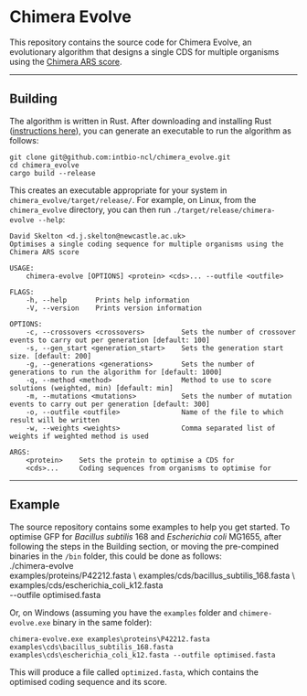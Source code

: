 # Chimera Evolve

This repository contains the source code for Chimera Evolve, an evolutionary algorithm that designs a single CDS for multiple organisms using the [Chimera ARS score](https://academic.oup.com/bioinformatics/article/31/8/1161/212401).


<hr>

## Building

The algorithm is written in Rust. After downloading and installing Rust ([instructions here](https://www.rust-lang.org/tools/install)), you can generate an executable to run the algorithm as follows:

    git clone git@github.com:intbio-ncl/chimera_evolve.git
    cd chimera_evolve
    cargo build --release
    
This creates an executable appropriate for your system in `chimera_evolve/target/release/`. For example, on Linux, from the `chimera_evolve` directory, you can then run `./target/release/chimera-evolve --help`:


    David Skelton <d.j.skelton@newcastle.ac.uk>
    Optimises a single coding sequence for multiple organisms using the Chimera ARS score

    USAGE:
        chimera-evolve [OPTIONS] <protein> <cds>... --outfile <outfile>

    FLAGS:
        -h, --help       Prints help information
        -V, --version    Prints version information

    OPTIONS:
        -c, --crossovers <crossovers>         Sets the number of crossover events to carry out per generation [default: 100]
        -s, --gen_start <generation_start>    Sets the generation start size. [default: 200]
        -g, --generations <generations>       Sets the number of generations to run the algorithm for [default: 1000]
        -q, --method <method>                 Method to use to score solutions (weighted, min) [default: min]
        -m, --mutations <mutations>           Sets the number of mutation events to carry out per generation [default: 300]
        -o, --outfile <outfile>               Name of the file to which result will be written
        -w, --weights <weights>               Comma separated list of weights if weighted method is used

    ARGS:
        <protein>    Sets the protein to optimise a CDS for
        <cds>...     Coding sequences from organisms to optimise for
        
<hr>

## Example

The source repository contains some examples to help you get started. To optimise GFP for <i>Bacillus subtilis</i> 168 and <i>Escherichia coli</i> MG1655, after following the steps in the Building section, or moving the pre-compined binaries in the `/bin` folder, this could be done as follows:\
    ./chimera-evolve \
        examples/proteins/P42212.fasta \ 
        examples/cds/bacillus_subtilis_168.fasta \ 
        examples/cds/escherichia_coli_k12.fasta \
        --outfile optimised.fasta

Or, on Windows (assuming you have the `examples` folder and `chimere-evolve.exe` binary in the same folder):

    chimera-evolve.exe examples\proteins\P42212.fasta examples\cds\bacillus_subtilis_168.fasta examples\cds\escherichia_coli_k12.fasta --outfile optimised.fasta
    
This will produce a file called `optimized.fasta`, which contains the optimised coding sequence and its score. 
